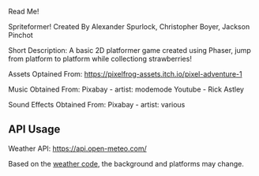 Read Me!

Spriteformer!
Created By Alexander Spurlock, Christopher Boyer, Jackson Pinchot


Short Description:
A basic 2D platformer game created using Phaser, jump from platform to platform while collectiong strawberries!





Assets Optained From:
https://pixelfrog-assets.itch.io/pixel-adventure-1


Music Obtained From:
Pixabay - artist: modemode
Youtube - Rick Astley


Sound Effects Obtained From:
Pixabay - artist: various

## API Usage
Weather API: https://api.open-meteo.com/

Based on the [weather code](https://www.nodc.noaa.gov/archive/arc0021/0002199/1.1/data/0-data/HTML/WMO-CODE/WMO4677.HTM), the background and platforms may change.